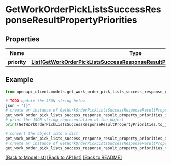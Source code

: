 # GetWorkOrderPickListsSuccessResponseResultPropertyPriorities


## Properties

Name | Type | Description | Notes
------------ | ------------- | ------------- | -------------
**priority** | [**List[GetWorkOrderPickListsSuccessResponseResultPropertyPrioritiesPriorityInner]**](GetWorkOrderPickListsSuccessResponseResultPropertyPrioritiesPriorityInner.md) |  | 

## Example

```python
from openapi_client.models.get_work_order_pick_lists_success_response_result_property_priorities import GetWorkOrderPickListsSuccessResponseResultPropertyPriorities

# TODO update the JSON string below
json = "{}"
# create an instance of GetWorkOrderPickListsSuccessResponseResultPropertyPriorities from a JSON string
get_work_order_pick_lists_success_response_result_property_priorities_instance = GetWorkOrderPickListsSuccessResponseResultPropertyPriorities.from_json(json)
# print the JSON string representation of the object
print(GetWorkOrderPickListsSuccessResponseResultPropertyPriorities.to_json())

# convert the object into a dict
get_work_order_pick_lists_success_response_result_property_priorities_dict = get_work_order_pick_lists_success_response_result_property_priorities_instance.to_dict()
# create an instance of GetWorkOrderPickListsSuccessResponseResultPropertyPriorities from a dict
get_work_order_pick_lists_success_response_result_property_priorities_from_dict = GetWorkOrderPickListsSuccessResponseResultPropertyPriorities.from_dict(get_work_order_pick_lists_success_response_result_property_priorities_dict)
```
[[Back to Model list]](../README.md#documentation-for-models) [[Back to API list]](../README.md#documentation-for-api-endpoints) [[Back to README]](../README.md)


